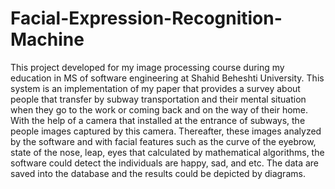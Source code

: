 # Facial-Expression-Recognition-Machine

 This project developed for my image processing course during my education in MS of software engineering at Shahid Beheshti University. This system is an implementation of my paper that provides a survey about people that transfer by subway transportation and their mental situation when they go to the work or coming back and on the way of their home. With the help of a camera that installed at the entrance of subways, the people images captured by this camera. Thereafter, these images analyzed by the software and with facial features such as the curve of the eyebrow, state of the nose, leap, eyes that calculated by mathematical algorithms, the software could detect the individuals are happy, sad, and etc. The data are saved into the database and the results could be depicted by diagrams.
